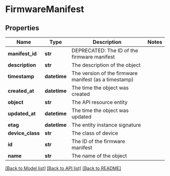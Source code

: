 # FirmwareManifest

## Properties
Name | Type | Description | Notes
------------ | ------------- | ------------- | -------------
**manifest_id** | **str** | DEPRECATED: The ID of the firmware manifest | 
**description** | **str** | The description of the object | 
**timestamp** | **datetime** | The version of the firmware manifest (as a timestamp) | 
**created_at** | **datetime** | The time the object was created | 
**object** | **str** | The API resource entity | 
**updated_at** | **datetime** | The time the object was updated | 
**etag** | **datetime** | The entity instance signature | 
**device_class** | **str** | The class of device | 
**id** | **str** | The ID of the firmware manifest | 
**name** | **str** | The name of the object | 

[[Back to Model list]](../README.md#documentation-for-models) [[Back to API list]](../README.md#documentation-for-api-endpoints) [[Back to README]](../README.md)


